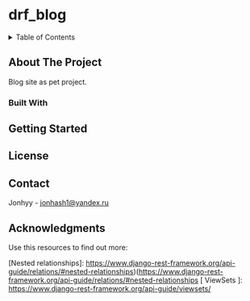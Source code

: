 # drf_blog

<details>
  <summary>Table of Contents</summary>
  <ol>
    <li>
      <a href="#about-the-project">About The Project</a>
      <ul>
        <li><a href="#built-with">Built With</a></li>
      </ul>
    </li>
    <li>
      <a href="#getting-started">Getting Started</a>
      <ul>
        <li><a href="#prerequisites">Prerequisites</a></li>
        <li><a href="#installation">Installation</a></li>
      </ul>
    </li>
    <li><a href="#usage">Usage</a></li>
    <li><a href="#roadmap">Roadmap</a></li>
    <li><a href="#contributing">Contributing</a></li>
    <li><a href="#license">License</a></li>
    <li><a href="#contact">Contact</a></li>
    <li><a href="#acknowledgments">Acknowledgments</a></li>
  </ol>
</details>

## About The Project

Blog site as pet project.

### Built With

## Getting Started

## License



## Contact

Jonhyy - jonhash1@yandex.ru



## Acknowledgments

Use this resources to find out more:

<!-- MARKDOWN LINKS & IMAGES -->
<!-- https://www.markdownguide.org/basic-syntax/#reference-style-links -->

[Serializers]: https://www.django-rest-framework.org/api-guide/serializers/#serializers
[Nested relationships]: https://www.django-rest-framework.org/api-guide/relations/#nested-relationships)(https://www.django-rest-framework.org/api-guide/relations/#nested-relationships
[ ViewSets ]: https://www.django-rest-framework.org/api-guide/viewsets/

